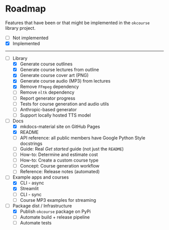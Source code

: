 # Roadmap

Features that have been or that might be implemented in the `okcourse` library project.

- [ ] Not implemented
- [x] Implemented
___

- [ ] Library
    - [x] Generate course outlines
    - [x] Generate course lectures from outline
    - [x] Generate course cover art (PNG)
    - [x] Generate course audio (MP3) from lectures
    - [x] Remove `FFmpeg` dependency
    - [ ] Remove `nltk` dependency
    - [ ] Report generator progress
    - [ ] Tests for course generation and audio utils
    - [ ] Anthropic-based generator
    - [ ] Support locally hosted TTS model
- [ ] Docs
    - [x] mkdocs-material site on GitHub Pages
    - [x] README
    - [ ] API reference: all public members have Google Python Style docstrings
    - [ ] Guide: Real *Get started* guide (not just the `README`)
    - [ ] How-to: Determine and estimate cost
    - [ ] How-to: Create a custom course type
    - [ ] Concept: Course generation workflow
    - [ ] Reference: Release notes (automated)
- [ ] Example apps and courses
    - [x] CLI - async
    - [x] Streamlit
    - [ ] CLI - sync
    - [ ] Course MP3 examples for streaming
- [ ] Package dist / Infrastructure
    - [x] Publish `okcourse` package on PyPi
    - [ ] Automate build + release pipeline
    - [ ] Automate tests